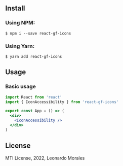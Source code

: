 
## Install

### Using NPM:

```
$ npm i --save react-gf-icons
```

### Using Yarn:

```
$ yarn add react-gf-icons
```

## Usage

### Basic usage

```jsx
import React from 'react'
import { IconAccessibility } from 'react-gf-icons'

export const App = () => (
  <div>
    <IconAccessibility />
  </div>
)
```
## License

MTI License, 2022, Leonardo Morales